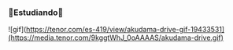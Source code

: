 ### 🌌Estudiando🌌
![gif](https://tenor.com/es-419/view/akudama-drive-gif-19433531](https://media.tenor.com/9kggtWhJ_0oAAAAS/akudama-drive.gif)
